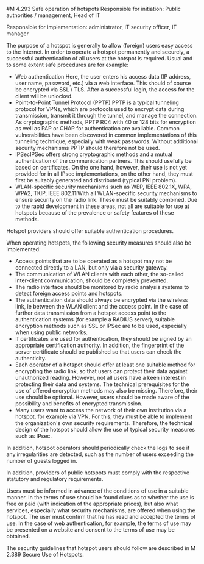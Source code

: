 #M 4.293 Safe operation of hotspots
Responsible for initiation: Public authorities / management, Head of IT

Responsible for implementation: administrator, IT security officer, IT manager

The purpose of a hotspot is generally to allow (foreign) users easy access to the Internet. In order to operate a hotspot permanently and securely, a successful authentication of all users at the hotspot is required. Usual and to some extent safe procedures are for example:

* Web authentication Here, the user enters his access data (IP address, user name, password, etc.) via a web interface. This should of course be encrypted via SSL / TLS. After a successful login, the access for the client will be unlocked.
* Point-to-Point Tunnel Protocol (PPTP) PPTP is a typical tunneling protocol for VPNs, which are protocols used to encrypt data during transmission, transmit it through the tunnel, and manage the connection. As cryptographic methods, PPTP RC4 with 40 or 128 bits for encryption as well as PAP or CHAP for authentication are available. Common vulnerabilities have been discovered in common implementations of this tunneling technique, especially with weak passwords. Without additional security mechanisms PPTP should therefore not be used.
* IPSecIPSec offers strong cryptographic methods and a mutual authentication of the communication partners. This should usefully be based on certificates. On the one hand, however, their use is not yet provided for in all IPsec implementations, on the other hand, they must first be suitably generated and distributed (typical PKI problem).
* WLAN-specific security mechanisms such as WEP, IEEE 802.1X, WPA, WPA2, TKIP, IEEE 802.11iWith all WLAN-specific security mechanisms to ensure security on the radio link. These must be suitably combined. Due to the rapid development in these areas, not all are suitable for use at hotspots because of the prevalence or safety features of these methods.


Hotspot providers should offer suitable authentication procedures.

When operating hotspots, the following security measures should also be implemented:

* Access points that are to be operated as a hotspot may not be connected directly to a LAN, but only via a security gateway.
* The communication of WLAN clients with each other, the so-called inter-client communication, should be completely prevented.
* The radio interface should be monitored by radio analysis systems to detect foreign access points and hotspots.
* The authentication data should always be encrypted via the wireless link, ie between the WLAN client and the access point. In the case of further data transmission from a hotspot access point to the authentication systems (for example a RADIUS server), suitable encryption methods such as SSL or IPSec are to be used, especially when using public networks.
* If certificates are used for authentication, they should be signed by an appropriate certification authority. In addition, the fingerprint of the server certificate should be published so that users can check the authenticity.
* Each operator of a hotspot should offer at least one suitable method for encrypting the radio link, so that users can protect their data against unauthorized reading. However, not all users have a keen interest in protecting their data and systems. The technical prerequisites for the use of offered encryption methods may also be missing. Therefore, their use should be optional. However, users should be made aware of the possibility and benefits of encrypted transmission.
* Many users want to access the network of their own institution via a hotspot, for example via VPN. For this, they must be able to implement the organization's own security requirements. Therefore, the technical design of the hotspot should allow the use of typical security measures such as IPsec.


In addition, hotspot operators should periodically check the logs to see if any irregularities are detected, such as the number of users exceeding the number of guests logged in.

In addition, providers of public hotspots must comply with the respective statutory and regulatory requirements.

Users must be informed in advance of the conditions of use in a suitable manner. In the terms of use should be found clues as to whether the use is free or paid (with indication of the appropriate prices), but also what services, especially what security mechanisms, are offered when using the hotspot. The user must confirm that he has read and accepted the terms of use. In the case of web authentication, for example, the terms of use may be presented on a website and consent to the terms of use may be obtained.

The security guidelines that hotspot users should follow are described in M 2.389 Secure Use of Hotspots.



